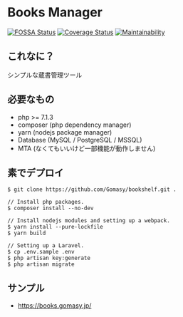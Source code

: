 Books Manager
============
[![FOSSA Status](https://app.fossa.io/api/projects/git%2Bgithub.com%2FGomasy%2Fbookshelf.svg?type=shield)](https://app.fossa.io/projects/git%2Bgithub.com%2FGomasy%2Fbookshelf?ref=badge_shield)
[![Coverage Status](https://coveralls.io/repos/github/Gomasy/bookshelf/badge.svg?branch=master)](https://coveralls.io/github/Gomasy/bookshelf?branch=master)
[![Maintainability](https://api.codeclimate.com/v1/badges/c07e881ac5b0fe7a7c2d/maintainability)](https://codeclimate.com/github/Gomasy/bookshelf/maintainability)

## これなに？
シンプルな蔵書管理ツール

## 必要なもの
* php >= 7.1.3
* composer (php dependency manager)
* yarn (nodejs package manager)
* Database (MySQL / PostgreSQL / MSSQL)
* MTA (なくてもいいけど一部機能が動作しません)

## 素でデプロイ
    $ git clone https://github.com/Gomasy/bookshelf.git .

    // Install php packages.
    $ composer install --no-dev

    // Install nodejs modules and setting up a webpack.
    $ yarn install --pure-lockfile
    $ yarn build

    // Setting up a Laravel.
    $ cp .env.sample .env
    $ php artisan key:generate
    $ php artisan migrate

## サンプル
* https://books.gomasy.jp/
